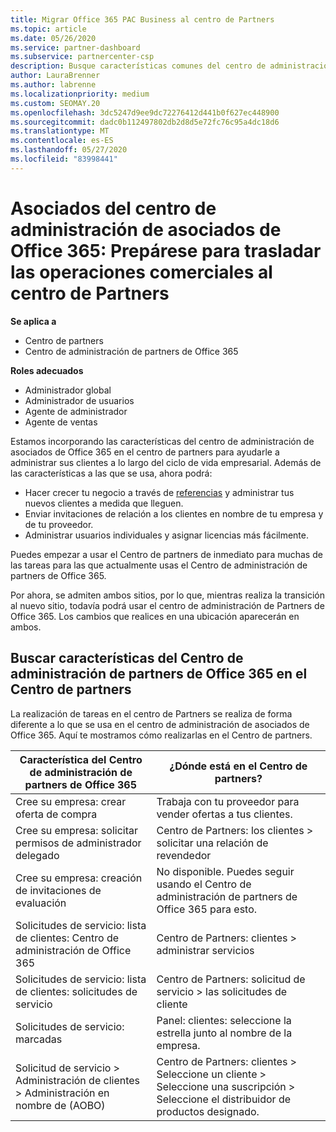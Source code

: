 ```yaml
---
title: Migrar Office 365 PAC Business al centro de Partners
ms.topic: article
ms.date: 05/26/2020
ms.service: partner-dashboard
ms.subservice: partnercenter-csp
description: Busque características comunes del centro de administración de asociados (PAC) de Office 365, como la creación de solicitudes de servicio y de negocio, después de migrar al centro de Partners.
author: LauraBrenner
ms.author: labrenne
ms.localizationpriority: medium
ms.custom: SEOMAY.20
ms.openlocfilehash: 3dc5247d9ee9dc72276412d441b0f627ec448900
ms.sourcegitcommit: dadc0b112497802db2d8d5e72fc76c95a4dc18d6
ms.translationtype: MT
ms.contentlocale: es-ES
ms.lasthandoff: 05/27/2020
ms.locfileid: "83998441"
---
```

# <a name="office-365-partner-admin-center-partners---get-ready-to-move-business-operations-to-partner-center"></a>Asociados del centro de administración de asociados de Office 365: Prepárese para trasladar las operaciones comerciales al centro de Partners

**Se aplica a** 

- Centro de partners
- Centro de administración de partners de Office 365

**Roles adecuados**

- Administrador global
- Administrador de usuarios
- Agente de administrador
- Agente de ventas

Estamos incorporando las características del centro de administración de asociados de Office 365 en el centro de partners para ayudarle a administrar sus clientes a lo largo del ciclo de vida empresarial. Además de las características a las que se usa, ahora podrá:

- Hacer crecer tu negocio a través de [referencias](referrals.md) y administrar tus nuevos clientes a medida que lleguen.
- Enviar invitaciones de relación a los clientes en nombre de tu empresa y de tu proveedor.
- Administrar usuarios individuales y asignar licencias más fácilmente.

Puedes empezar a usar el Centro de partners de inmediato para muchas de las tareas para las que actualmente usas el Centro de administración de partners de Office 365. 

Por ahora, se admiten ambos sitios, por lo que, mientras realiza la transición al nuevo sitio, todavía podrá usar el centro de administración de Partners de Office 365. Los cambios que realices en una ubicación aparecerán en ambos.

## <a name="find-office-365-partner-admin-center-features-in-partner-center"></a>Buscar características del Centro de administración de partners de Office 365 en el Centro de partners

La realización de tareas en el centro de Partners se realiza de forma diferente a lo que se usa en el centro de administración de asociados de Office 365. Aquí te mostramos cómo realizarlas en el Centro de partners.

| Característica del Centro de administración de partners de Office 365                       | ¿Dónde está en el Centro de partners? | 
|   -----------------------------------------------  | -------------- |
| Cree su empresa: crear oferta de compra | Trabaja con tu proveedor para vender ofertas a tus clientes. |
| Cree su empresa: solicitar permisos de administrador delegado | Centro de Partners: los clientes > solicitar una relación de revendedor |
| Cree su empresa: creación de invitaciones de evaluación | No disponible. Puedes seguir usando el Centro de administración de partners de Office 365 para esto. |
| Solicitudes de servicio: lista de clientes: Centro de administración de Office 365 | Centro de Partners: clientes > administrar servicios |
| Solicitudes de servicio: lista de clientes: solicitudes de servicio | Centro de Partners: solicitud de servicio > las solicitudes de cliente |
| Solicitudes de servicio: marcadas | Panel: clientes: seleccione la estrella junto al nombre de la empresa. |
| Solicitud de servicio > Administración de clientes > Administración en nombre de (AOBO) | Centro de Partners: clientes > Seleccione un cliente > Seleccione una suscripción > Seleccione el distribuidor de productos designado. |


